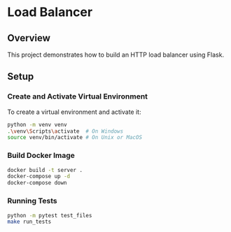 # Load Balancer

## Overview
This project demonstrates how to build an HTTP load balancer using Flask.

## Setup

### Create and Activate Virtual Environment
To create a virtual environment and activate it:

```sh
python -m venv venv
.\venv\Scripts\activate  # On Windows
source venv/bin/activate # On Unix or MacOS
```

### Build Docker Image

```sh
docker build -t server .
docker-compose up -d
docker-compose down
```
### Running Tests

```sh
python -m pytest test_files
make run_tests
```

